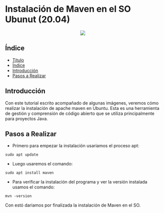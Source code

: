 <p align="justify">
   
# Instalación de Maven en el SO Ubunut (20.04)
   
<p align="center">
   <img src="https://svn.apache.org/repos/infra/websites/staging/maven/trunk/content/images/apache-maven-project.png">
</p>
   
## Índice

- [Titulo](#Instalacion-de-Maven-en-el-SO-Ubuntu-(20.04))
- [Índice](#Índice)
- [Introducción](#Introducción)
- [Pasos a Realizar](#Pasos-a-Realizar)

## Introducción
Con este tutorial escrito acompañado de algunas imágenes, veremos cómo realizar la instalación de apache maven en Ubuntu. Esta es una herramienta de gestión y comprensión de código abierto que se utiliza principalmente para proyectos Java.

## Pasos a Realizar

- Primero para empezar la instalación usariamos el proceso apt:
```
sudo apt update
```  

- Luego usaremos el comando:
 ```
 sudo apt install maven
 ```
  
 - Para verificar la instalación del programa y ver la versión instalada usamos el comando:
  ```  
  mvn -version 
  ```
  
 Con estó dariamos por finalizada la instalación de Maven en el SO.
 
 </p>
